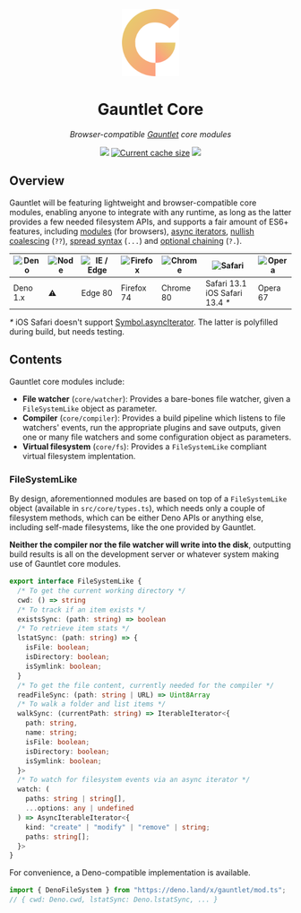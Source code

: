 <!-- deno-fmt-ignore-file -->

<p align="center">
  <img height="120" src="https://raw.githubusercontent.com/tommywalkie/gauntlet/main/.github/assets/logo.svg">
  <h1 align="center">Gauntlet Core</h1>
</p>
<p align="center">
  <i>Browser-compatible <a href="https://github.com/tommywalkie/gauntlet">Gauntlet</a> core modules</i>
</p>
<p align="center">
  <a href="https://deno.land/x/gauntlet"><img src="https://img.shields.io/endpoint?url=https%3A%2F%2Fdeno-visualizer.danopia.net%2Fshields%2Flatest-version%2Fx%2Fgauntlet%2Fmod.ts" /></a>
  <a href="https://deno-visualizer.danopia.net/dependencies-of/https/deno.land/x/gauntlet/src/core/mod.ts?rankdir=LR"><img src="https://img.shields.io/endpoint?url=https%3A%2F%2Fdeno-visualizer.danopia.net%2Fshields%2Fcache-size%2Fhttps%2Fdeno.land%2Fx%2Fgauntlet%2Fsrc%2Fcore%2Fmod.ts" alt="Current cache size" /></a>
  <a href="https://deno-visualizer.danopia.net/dependencies-of/https/deno.land/x/gauntlet/src/core/mod.ts?rankdir=LR"><img src="https://img.shields.io/endpoint?url=https%3A%2F%2Fdeno-visualizer.danopia.net%2Fshields%2Fupdates%2Fhttps%2Fdeno.land%2Fx%2Fgauntlet%2Fsrc%2Fcore%2Fmod.ts" /></a>
</p>



## Overview

Gauntlet will be featuring lightweight and browser-compatible core modules, enabling anyone to integrate with any runtime, as long as the latter provides a few needed filesystem APIs, and supports a fair amount of ES6+ features, including [modules](https://developer.mozilla.org/en-US/docs/Web/JavaScript/Guide/Modules#browser_support) (for browsers), [async iterators](https://developer.mozilla.org/en-US/docs/Web/JavaScript/Reference/Global_Objects/Symbol/asyncIterator#browser_compatibility), [nullish coalescing](https://developer.mozilla.org/en-US/docs/Web/JavaScript/Reference/Operators/Nullish_coalescing_operator#browser_compatibility)  (`??`), [spread syntax](https://developer.mozilla.org/en-US/docs/Web/JavaScript/Reference/Operators/Spread_syntax#browser_compatibility) (`...`) and [optional chaining](https://developer.mozilla.org/en-US/docs/Web/JavaScript/Reference/Operators/Optional_chaining#browser_compatibility) (`?.`).

| <img src="https://raw.githubusercontent.com/gilbarbara/logos/master/logos/deno.svg" alt="Deno" width="24px" height="24px" /> | <img src="https://nodejs.org/static/images/favicons/favicon.ico" alt="Node" width="24px" height="24px" /> | <img src="https://raw.githubusercontent.com/alrra/browser-logos/master/src/edge/edge_48x48.png" alt="IE / Edge" width="24px" height="24px" /> | <img src="https://raw.githubusercontent.com/alrra/browser-logos/master/src/firefox/firefox_48x48.png" alt="Firefox" width="24px" height="24px" /> | <img src="https://raw.githubusercontent.com/alrra/browser-logos/master/src/chrome/chrome_48x48.png" alt="Chrome" width="24px" height="24px" /> | <img src="https://raw.githubusercontent.com/alrra/browser-logos/master/src/safari/safari_48x48.png" alt="Safari" width="24px" height="24px" /> | <img src="https://raw.githubusercontent.com/alrra/browser-logos/master/src/opera/opera_48x48.png" alt="Opera" width="24px" height="24px" /> |
| ------------------------------------------------------------ | ------------------------------------------------------------ | ------------------------------------------------------------ | ------------------------------------------------------------ | ------------------------------------------------------------ | ------------------------------------------------------------ | ------------------------------------------------------------ |
| Deno 1.x                                                     | ⚠️                                                            | Edge 80                                                      | Firefox 74                                                   | Chrome 80                                                    | Safari 13.1<br />iOS Safari 13.4 _*_                         | Opera 67                                                     |

_*_ iOS Safari doesn't support [Symbol.asyncIterator](https://caniuse.com/mdn-javascript_builtins_symbol_asynciterator). The latter is polyfilled during build, but needs testing.

## Contents

Gauntlet core modules include:

- **File watcher** (`core/watcher`): Provides a bare-bones file watcher, given a `FileSystemLike` object as parameter.
- **Compiler** (`core/compiler`): Provides a build pipeline which listens to file watchers' events, run the appropriate plugins and save outputs, given one or many file watchers and some configuration object as parameters.
- **Virtual filesystem** (`core/fs`): Provides a `FileSystemLike` compliant virtual filesystem implentation.

### FileSystemLike

By design, aforementionned modules are based on top of a `FileSystemLike` object (available in `src/core/types.ts`), which needs only a couple of filesystem methods, which can be either Deno APIs or anything else, including self-made filesystems, like the one provided by Gauntlet.

**Neither the compiler nor the file watcher will write into the disk**, outputting build results is all on the development server or whatever system making use of Gauntlet core modules. 

```typescript
export interface FileSystemLike {
  /* To get the current working directory */
  cwd: () => string
  /* To track if an item exists */
  existsSync: (path: string) => boolean
  /* To retrieve item stats */
  lstatSync: (path: string) => {
    isFile: boolean;
    isDirectory: boolean;
    isSymlink: boolean;
  }
  /* To get the file content, currently needed for the compiler */
  readFileSync: (path: string | URL) => Uint8Array
  /* To walk a folder and list items */
  walkSync: (currentPath: string) => IterableIterator<{
    path: string,
    name: string;
    isFile: boolean;
    isDirectory: boolean;
    isSymlink: boolean;
  }>
  /* To watch for filesystem events via an async iterator */
  watch: (
    paths: string | string[], 
    ...options: any | undefined
  ) => AsyncIterableIterator<{
    kind: "create" | "modify" | "remove" | string;
    paths: string[];
  }>
}
```

For convenience, a Deno-compatible implementation is available.

```typescript
import { DenoFileSystem } from "https://deno.land/x/gauntlet/mod.ts";
// { cwd: Deno.cwd, lstatSync: Deno.lstatSync, ... }
```